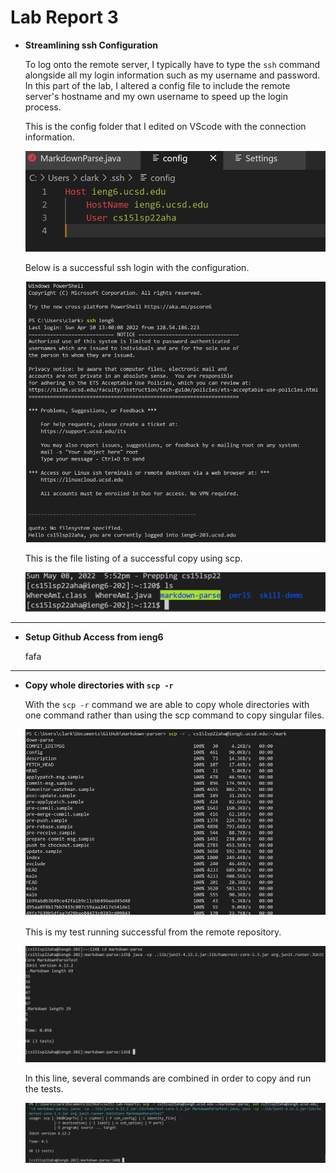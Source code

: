 # Lab Report 3

- **Streamlining ssh Configuration**
    
    To log onto the remote server, I typically have to type the `ssh` command alongside all my login information such as my username and password. In this part of the lab, I altered a config file to include the remote server's hostname and my own username to speed up the login process.

    
    This is the config folder that I edited on VScode with the connection information.

    ![config](config.PNG)

    Below is a successful ssh login with the configuration.

    ![config_login](config_login.PNG)

    This is the file listing of a successful copy using scp.

    ![scp_copy](scp_copy.PNG)
---
- **Setup Github Access from ieng6**

    fafa

---
- **Copy whole directories with `scp -r`**

    With the `scp -r` command we are able to copy whole directories with one command rather than using the scp command to copy singular files. 

    ![scp_directory](scp_directory.PNG)

    This is my test running successful from the remote repository.

    ![scp_directory_test](scp_directory_test.PNG)

    In this line, several commands are combined in order to copy and run the tests.

    ![one_line](one_line.PNG)